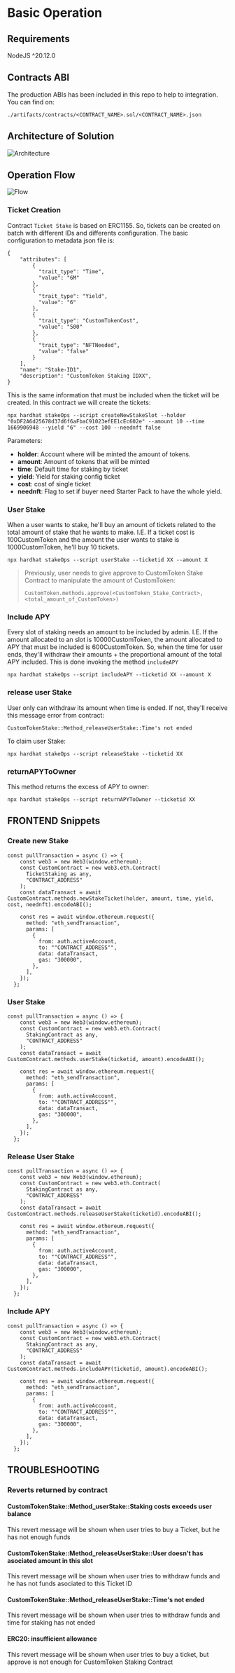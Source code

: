 # Basic Operation

## Requirements
NodeJS ^20.12.0

## Contracts ABI

The production ABIs has been included in this repo to help to integration. You can find on:

`./artifacts/contracts/<CONTRACT_NAME>.sol/<CONTRACT_NAME>.json`

## Architecture of Solution

![Architecture](./img/Staking_Architecture.png)

## Operation Flow

![Flow](./img/StakeFlow.png)

### Ticket Creation

Contract `Ticket Stake` is based on ERC1155. So, tickets can be created on batch with different IDs and differents configuration. The basic configuration to metadata json file is:

```
{
    "attributes": [
        {
          "trait_type": "Time",
          "value": "6M"
        },
        {
          "trait_type": "Yield",
          "value": "6"
        },
        {
          "trait_type": "CustomTokenCost",
          "value": "500"
        },
        {
          "trait_type": "NFTNeeded",
          "value": "false"
        }
    ],
    "name": "Stake-ID1",
    "description": "CustomToken Staking IDXX",
}
```
This is the same information that must be included when the ticket will be created. In this contract we will create the tickets:
```
npx hardhat stakeOps --script createNewStakeSlot --holder "0xDF2A6d25678d37d6f6aFbaC91023efEE1cEc602e" --amount 10 --time 1669906948 --yield "6" --cost 100 --neednft false
```

Parameters:

- **holder**: Account where will be minted the amount of tokens.
- **amount**: Amount of tokens that will be minted
- **time**: Default time for staking by ticket
- **yield**: Yield for staking config ticket
- **cost**: cost of single ticket
- **neednft**: Flag to set if buyer need Starter Pack to have the whole yield.

### User Stake

When a user wants to stake, he'll buy an amount of tickets related to the total amount of stake that he wants to make. I.E. If a ticket cost is 100CustomToken and the amount the user wants to stake is 1000CustomToken, he'll buy 10 tickets.

```
npx hardhat stakeOps --script userStake --ticketid XX --amount X
```
> Previously, user needs to give approve to CustomToken Stake Contract to manipulate the amount of CustomToken: 
> 
> `CustomToken.methods.approve(<CustomToken_Stake_Contract>, <total_amount_of_CustomToken>)`
 
### Include APY

Every slot of staking needs an amount to be included by admin. I.E. If the amount allocated to an slot is 10000CustomToken, the amount allocated to APY that must be included is 600CustomToken. So, when the time for user ends, they'll withdraw their amounts + the proportional amount of the total APY included. This is done invoking the method `includeAPY`

```
npx hardhat stakeOps --script includeAPY --ticketid XX --amount X
```

### release user Stake

User only can withdraw its amount when time is ended. If not, they'll receive this message error from contract:

```
CustomTokenStake::Method_releaseUserStake::Time's not ended
```
To claim user Stake:

```
npx hardhat stakeOps --script releaseStake --ticketid XX
```

### returnAPYToOwner

This method returns the excess of APY to owner:

```
npx hardhat stakeOps --script returnAPYToOwner --ticketid XX
```

## FRONTEND Snippets

### Create new Stake

```
const pullTransaction = async () => {
    const web3 = new Web3(window.ethereum);
    const CustomContract = new web3.eth.Contract(
      TicketStaking as any,
      "CONTRACT_ADDRESS"
    );
    const dataTransact = await CustomContract.methods.newStakeTicket(holder, amount, time, yield, cost, neednft).encodeABI();

    const res = await window.ethereum.request({
      method: "eth_sendTransaction",
      params: [
        {
          from: auth.activeAccount,
          to: ""CONTRACT_ADDRESS"",
          data: dataTransact,
          gas: "300000",
        },
      ],
    });
  };
```

### User Stake

```
const pullTransaction = async () => {
    const web3 = new Web3(window.ethereum);
    const CustomContract = new web3.eth.Contract(
      StakingContract as any,
      "CONTRACT_ADDRESS"
    );
    const dataTransact = await CustomContract.methods.userStake(ticketid, amount).encodeABI();

    const res = await window.ethereum.request({
      method: "eth_sendTransaction",
      params: [
        {
          from: auth.activeAccount,
          to: ""CONTRACT_ADDRESS"",
          data: dataTransact,
          gas: "300000",
        },
      ],
    });
  };
```

### Release User Stake

```
const pullTransaction = async () => {
    const web3 = new Web3(window.ethereum);
    const CustomContract = new web3.eth.Contract(
      StakingContract as any,
      "CONTRACT_ADDRESS"
    );
    const dataTransact = await CustomContract.methods.releaseUserStake(ticketid).encodeABI();

    const res = await window.ethereum.request({
      method: "eth_sendTransaction",
      params: [
        {
          from: auth.activeAccount,
          to: ""CONTRACT_ADDRESS"",
          data: dataTransact,
          gas: "300000",
        },
      ],
    });
  };
```

### Include APY

```
const pullTransaction = async () => {
    const web3 = new Web3(window.ethereum);
    const CustomContract = new web3.eth.Contract(
      StakingContract as any,
      "CONTRACT_ADDRESS"
    );
    const dataTransact = await CustomContract.methods.includeAPY(ticketid, amount).encodeABI();

    const res = await window.ethereum.request({
      method: "eth_sendTransaction",
      params: [
        {
          from: auth.activeAccount,
          to: ""CONTRACT_ADDRESS"",
          data: dataTransact,
          gas: "300000",
        },
      ],
    });
  };
```

## TROUBLESHOOTING

### Reverts returned by contract

#### CustomTokenStake::Method_userStake::Staking costs exceeds user balance

This revert message will be shown when user tries to buy a Ticket, but he has not enough funds

#### CustomTokenStake::Method_releaseUserStake::User doesn't has asociated amount in this slot

This revert message will be shown when user tries to withdraw funds and he has not funds asociated to this Ticket ID

#### CustomTokenStake::Method_releaseUserStake::Time's not ended

This revert message will be shown when user tries to withdraw funds and time for staking has not ended

#### ERC20: insufficient allowance

This revert message will be shown when user tries to buy a ticket, but approve is not enough for CustomToken Staking Contract